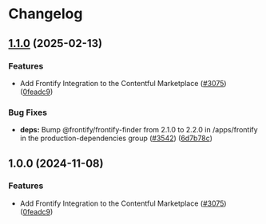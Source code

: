 # Changelog

## [1.1.0](https://github.com/tzjames/contentful-marketplace-partner-apps/compare/frontify-assets-v1.0.0...frontify-assets-v1.1.0) (2025-02-13)


### Features

* Add Frontify Integration to the Contentful Marketplace ([#3075](https://github.com/tzjames/contentful-marketplace-partner-apps/issues/3075)) ([0feadc9](https://github.com/tzjames/contentful-marketplace-partner-apps/commit/0feadc92ad49e56ff370a748274755c052115b96))


### Bug Fixes

* **deps:** Bump @frontify/frontify-finder from 2.1.0 to 2.2.0 in /apps/frontify in the production-dependencies group ([#3542](https://github.com/tzjames/contentful-marketplace-partner-apps/issues/3542)) ([6d7b78c](https://github.com/tzjames/contentful-marketplace-partner-apps/commit/6d7b78cd62b3b8458c15365423a0d629d11d939b))

## 1.0.0 (2024-11-08)


### Features

* Add Frontify Integration to the Contentful Marketplace ([#3075](https://github.com/contentful/marketplace-partner-apps/issues/3075)) ([0feadc9](https://github.com/contentful/marketplace-partner-apps/commit/0feadc92ad49e56ff370a748274755c052115b96))
